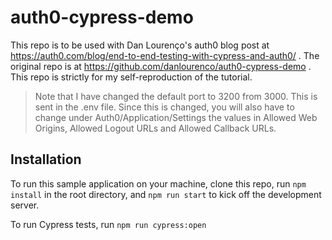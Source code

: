# auth0-cypress-demo

This repo is to be used with Dan Lourenço's auth0 blog post at https://auth0.com/blog/end-to-end-testing-with-cypress-and-auth0/ .
The original repo is at https://github.com/danlourenco/auth0-cypress-demo . This repo is strictly for my self-reproduction of the tutorial.

> Note that I have changed the default port to 3200 from 3000. This is sent in the .env file. Since this is changed, you will also have to change under Auth0/Application/Settings the values in Allowed Web Origins, Allowed Logout URLs and Allowed Callback URLs.

## Installation

To run this sample application on your machine, clone this repo, run `npm install` in the root directory, and `npm run start` to kick off the development server.

To run Cypress tests, run `npm run cypress:open`

